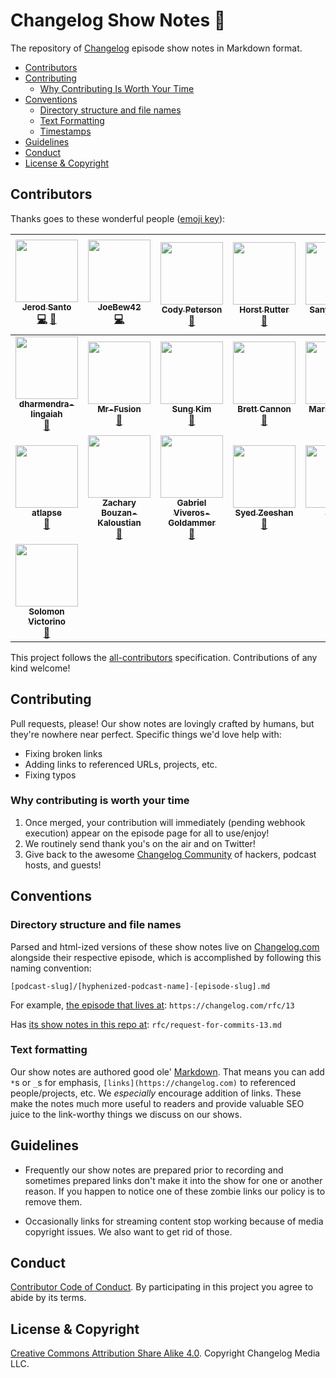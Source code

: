 # Changelog Show Notes 📝

The repository of [Changelog](https://changelog.com) episode show notes in Markdown format.

- [Contributors](#contributors)
- [Contributing](#contributing)
  - [Why Contributing Is Worth Your Time](#why-contributing-is-worth-your-time)
- [Conventions](#conventions)
  - [Directory structure and file names](#directory-structure-and-file-names)
  - [Text Formatting](#text-formatting)
  - [Timestamps](#timestamps)
- [Guidelines](#guidelines)
- [Conduct](#conduct)
- [License & Copyright](#license-&-copyright)

## Contributors

Thanks goes to these wonderful people ([emoji key](https://github.com/kentcdodds/all-contributors#emoji-key)):

<!-- ALL-CONTRIBUTORS-LIST:START - Do not remove or modify this section -->
| [<img src="https://avatars0.githubusercontent.com/u/8212?v=4" width="100px;"/><br /><sub><b>Jerod Santo</b></sub>](https://jerodsanto.net)<br />[💻](https://github.com/thechangelog/show-notes/commits?author=jerodsanto "Code") [📖](https://github.com/thechangelog/show-notes/commits?author=jerodsanto "Documentation") | [<img src="https://avatars2.githubusercontent.com/u/1238549?v=4" width="100px;"/><br /><sub><b>JoeBew42</b></sub>](https://twitch.tv/joebew42)<br />[💻](https://github.com/thechangelog/show-notes/commits?author=joebew42 "Code") | [<img src="https://avatars3.githubusercontent.com/u/378665?v=4" width="100px;"/><br /><sub><b>Cody Peterson</b></sub>](http://humanshapes.co)<br />[📖](https://github.com/thechangelog/show-notes/commits?author=codyjames "Documentation") | [<img src="https://avatars0.githubusercontent.com/u/11322155?v=4" width="100px;"/><br /><sub><b>Horst Rutter</b></sub>](https://keybase.io/hhrutter)<br />[📖](https://github.com/thechangelog/show-notes/commits?author=hhrutter "Documentation") | [<img src="https://avatars1.githubusercontent.com/u/30529399?v=4" width="100px;"/><br /><sub><b>Sanyuj Gupta</b></sub>](https://github.com/sanyuj1997)<br />[📖](https://github.com/thechangelog/show-notes/commits?author=sanyuj1997 "Documentation") | [<img src="https://avatars1.githubusercontent.com/u/39562805?v=4" width="100px;"/><br /><sub><b>Stacy Montemayor</b></sub>](https://github.com/teacupwoozy)<br />[📖](https://github.com/thechangelog/show-notes/commits?author=teacupwoozy "Documentation") | [<img src="https://avatars2.githubusercontent.com/u/963985?v=4" width="100px;"/><br /><sub><b>Timothy Miller</b></sub>](http://timothymiller.guru)<br />[📖](https://github.com/thechangelog/show-notes/commits?author=tjacobdesign "Documentation") |
| :---: | :---: | :---: | :---: | :---: | :---: | :---: |
| [<img src="https://avatars3.githubusercontent.com/u/43923462?v=4" width="100px;"/><br /><sub><b>dharmendra-lingaiah</b></sub>](https://github.com/dharmendra-lingaiah)<br />[📖](https://github.com/thechangelog/show-notes/commits?author=dharmendra-lingaiah "Documentation") | [<img src="https://avatars2.githubusercontent.com/u/20146422?v=4" width="100px;"/><br /><sub><b>Mr-Fusion</b></sub>](https://github.com/Mr-Fusion)<br />[📖](https://github.com/thechangelog/show-notes/commits?author=Mr-Fusion "Documentation") | [<img src="https://avatars1.githubusercontent.com/u/8465237?v=4" width="100px;"/><br /><sub><b>Sung Kim</b></sub>](http://www.sungkim.co)<br />[📖](https://github.com/thechangelog/show-notes/commits?author=dance2die "Documentation") | [<img src="https://avatars0.githubusercontent.com/u/54418?v=4" width="100px;"/><br /><sub><b>Brett Cannon</b></sub>](http://snarky.ca)<br />[📖](https://github.com/thechangelog/show-notes/commits?author=brettcannon "Documentation") | [<img src="https://avatars3.githubusercontent.com/u/3586510?v=4" width="100px;"/><br /><sub><b>Maria Kaninia</b></sub>](https://github.com/markanin)<br />[📖](https://github.com/thechangelog/show-notes/commits?author=markanin "Documentation") | [<img src="https://avatars0.githubusercontent.com/u/9086371?v=4" width="100px;"/><br /><sub><b>Niklas Resch</b></sub>](https://clue404.de)<br />[📖](https://github.com/thechangelog/show-notes/commits?author=clue404 "Documentation") | [<img src="https://avatars1.githubusercontent.com/u/42197237?v=4" width="100px;"/><br /><sub><b>SeanYeoTE</b></sub>](https://github.com/SeanYeoTE)<br />[📖](https://github.com/thechangelog/show-notes/commits?author=SeanYeoTE "Documentation") |
| [<img src="https://avatars0.githubusercontent.com/u/42579314?v=4" width="100px;"/><br /><sub><b>atlapse</b></sub>](https://github.com/atlapse)<br />[📖](https://github.com/thechangelog/show-notes/commits?author=atlapse "Documentation") | [<img src="https://avatars1.githubusercontent.com/u/762647?v=4" width="100px;"/><br /><sub><b>Zachary Bouzan-Kaloustian</b></sub>](http://about.me/zacharybk)<br />[📖](https://github.com/thechangelog/show-notes/commits?author=zacharybk "Documentation") | [<img src="https://avatars2.githubusercontent.com/u/25766469?v=4" width="100px;"/><br /><sub><b>Gabriel Viveros-Goldammer</b></sub>](https://github.com/ggoldammer)<br />[📖](https://github.com/thechangelog/show-notes/commits?author=ggoldammer "Documentation") | [<img src="https://avatars3.githubusercontent.com/u/22399706?v=4" width="100px;"/><br /><sub><b>Syed Zeeshan</b></sub>](https://github.com/syedzeeshan1)<br />[📖](https://github.com/thechangelog/show-notes/commits?author=syedzeeshan1 "Documentation") | [<img src="https://avatars3.githubusercontent.com/u/15237494?v=4" width="100px;"/><br /><sub><b>anton</b></sub>](https://twitter.com/Cryptophobia)<br />[📖](https://github.com/thechangelog/show-notes/commits?author=Cryptophobia "Documentation") | [<img src="https://avatars0.githubusercontent.com/u/211764?v=4" width="100px;"/><br /><sub><b>Pablo Nevares</b></sub>](https://github.com/pnevares)<br />[📖](https://github.com/thechangelog/show-notes/commits?author=pnevares "Documentation") | [<img src="https://avatars2.githubusercontent.com/u/11143071?v=4" width="100px;"/><br /><sub><b>Nabeel Sulieman</b></sub>](https://www.nabeel.us)<br />[📖](https://github.com/thechangelog/show-notes/commits?author=nabsul "Documentation") |
| [<img src="https://avatars1.githubusercontent.com/u/9170316?v=4" width="100px;"/><br /><sub><b>Solomon Victorino</b></sub>](http://solomonvictorino.com)<br />[📖](https://github.com/thechangelog/show-notes/commits?author=sgvictorino "Documentation") |
<!-- ALL-CONTRIBUTORS-LIST:END -->

This project follows the [all-contributors](https://github.com/kentcdodds/all-contributors) specification. Contributions of any kind welcome!

## Contributing

Pull requests, please! Our show notes are lovingly crafted by humans, but they're nowhere near perfect. Specific things we'd love help with:

- Fixing broken links
- Adding links to referenced URLs, projects, etc.
- Fixing typos

### Why contributing is worth your time

1. Once merged, your contribution will immediately (pending webhook execution) appear on the episode page for all to use/enjoy!
2. We routinely send thank you's on the air and on Twitter!
3. Give back to the awesome [Changelog Community](https://changelog.com/community) of hackers, podcast hosts, and guests!

## Conventions

### Directory structure and file names

Parsed and html-ized versions of these show notes live on [Changelog.com](https://changelog.com) alongside their respective episode, which is accomplished by following this naming convention:

`[podcast-slug]/[hyphenized-podcast-name]-[episode-slug].md`

For example, [the episode that lives at](https://changelog.com/rfc/13): `https://changelog.com/rfc/13`

Has [its show notes in this repo at](https://github.com/thechangelog/show-notes/blob/master/rfc/request-for-commits-13.md): `rfc/request-for-commits-13.md`

### Text formatting

Our show notes are authored good ole' [Markdown](https://github.com/adam-p/markdown-here/wiki/Markdown-Cheatsheet). That means you can add `*`s or `_`s for emphasis, `[links](https://changelog.com)` to referenced people/projects, etc. We _especially_ encourage addition of links. These make the notes much more useful to readers and provide valuable SEO juice to the link-worthy things we discuss on our shows.

## Guidelines

* Frequently our show notes are prepared prior to recording
and sometimes prepared links don't make it into the show for one or another reason.
If you happen to notice one of these zombie links our policy is to remove them.

* Occasionally links for streaming content stop working because of media copyright issues.
We also want to get rid of those.

## Conduct

[Contributor Code of Conduct](https://changelog.com/coc). By participating in this project you agree to abide by its terms.

## License & Copyright

[Creative Commons Attribution Share Alike 4.0](https://creativecommons.org/licenses/by-sa/4.0/). Copyright Changelog Media LLC.
